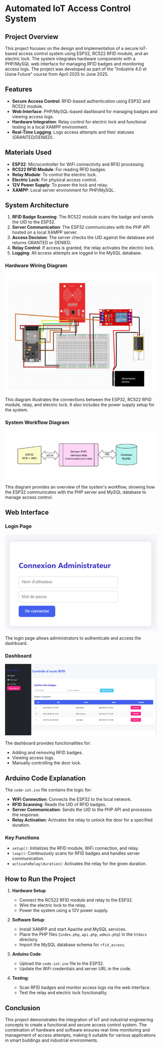 # Automated IoT Access Control System

## Project Overview
This project focuses on the design and implementation of a secure IoT-based access control system using ESP32, RC522 RFID module, and an electric lock. The system integrates hardware components with a PHP/MySQL web interface for managing RFID badges and monitoring access logs. The project was developed as part of the "Industrie 4.0 et Usine Future" course from April 2025 to June 2025. 
 
## Features 
- **Secure Access Control**: RFID-based authentication using ESP32 and RC522 module.
- **Web Interface**: PHP/MySQL-based dashboard for managing badges and viewing access logs.
- **Hardware Integration**: Relay control for electric lock and functional testing in a local XAMPP environment.
- **Real-Time Logging**: Logs access attempts and their statuses (GRANTED/DENIED).
 
## Materials Used
- **ESP32**: Microcontroller for WiFi connectivity and RFID processing.
- **RC522 RFID Module**: For reading RFID badges.
- **Relay Module**: To control the electric lock.
- **Electric Lock**: For physical access control.
- **12V Power Supply**: To power the lock and relay.
- **XAMPP**: Local server environment for PHP/MySQL.

## System Architecture
1. **RFID Badge Scanning**: The RC522 module scans the badge and sends the UID to the ESP32.
2. **Server Communication**: The ESP32 communicates with the PHP API hosted on a local XAMPP server.
3. **Access Decision**: The server checks the UID against the database and returns GRANTED or DENIED.
4. **Relay Control**: If access is granted, the relay activates the electric lock.
5. **Logging**: All access attempts are logged in the MySQL database.

### Hardware Wiring Diagram
![Hardware Wiring Diagram](docs/project_assembly.png)

This diagram illustrates the connections between the ESP32, RC522 RFID module, relay, and electric lock. It also includes the power supply setup for the system.

### System Workflow Diagram
![System Workflow Diagram](docs/project_architecture.png)

This diagram provides an overview of the system's workflow, showing how the ESP32 communicates with the PHP server and MySQL database to manage access control.

## Web Interface
### Login Page
![Login Page](docs/login.png)

The login page allows administrators to authenticate and access the dashboard.

### Dashboard
![Dashboard](docs/dashboard.png)

The dashboard provides functionalities for:
- Adding and removing RFID badges.
- Viewing access logs.
- Manually controlling the door lock.

## Arduino Code Explanation
The `code-iot.ino` file contains the logic for:
- **WiFi Connection**: Connects the ESP32 to the local network.
- **RFID Scanning**: Reads the UID of RFID badges.
- **Server Communication**: Sends the UID to the PHP API and processes the response.
- **Relay Activation**: Activates the relay to unlock the door for a specified duration.

### Key Functions
- `setup()`: Initializes the RFID module, WiFi connection, and relay.
- `loop()`: Continuously scans for RFID badges and handles server communication.
- `activateRelay(duration)`: Activates the relay for the given duration.


## How to Run the Project
1. **Hardware Setup**:
   - Connect the RC522 RFID module and relay to the ESP32.
   - Wire the electric lock to the relay.
   - Power the system using a 12V power supply.

2. **Software Setup**:
   - Install XAMPP and start Apache and MySQL services.
   - Place the PHP files (`index.php`, `api.php`, `admin.php`) in the `htdocs` directory.
   - Import the MySQL database schema for `rfid_access`.

3. **Arduino Code**:
   - Upload the `code-iot.ino` file to the ESP32.
   - Update the WiFi credentials and server URL in the code.

4. **Testing**:
   - Scan RFID badges and monitor access logs via the web interface.
   - Test the relay and electric lock functionality.

## Conclusion
This project demonstrates the integration of IoT and industrial engineering concepts to create a functional and secure access control system. The combination of hardware and software ensures real-time monitoring and management of access attempts, making it suitable for various applications in smart buildings and industrial environments.
